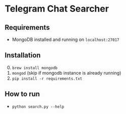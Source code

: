# Telegram Chat Searcher

## Requirements
- MongoDB installed and running on `localhost:27017`

## Installation
0. `brew install mongodb`
1. `mongod` (skip if mongodb instance is already running)
2. `pip install -r requirements.txt`

## How to run
- `python search.py --help`